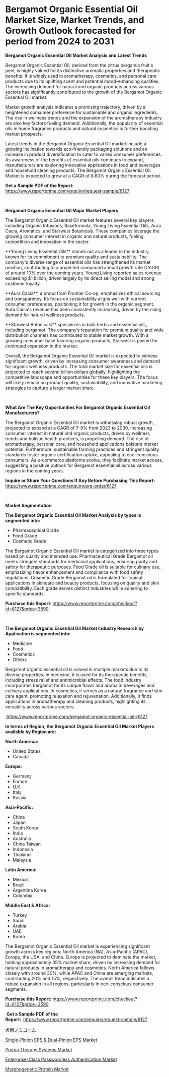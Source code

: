<p><h1>Bergamot Organic Essential Oil Market Size, Market Trends, and Growth Outlook forecasted for period from 2024 to 2031</h1></p><p><strong>Bergamot Organic Essential Oil Market Analysis and Latest Trends</strong></p>
<p><p>Bergamot Organic Essential Oil, derived from the citrus bergamia fruit's peel, is highly valued for its distinctive aromatic properties and therapeutic benefits. It is widely used in aromatherapy, cosmetics, and personal care products due to its uplifting scent and potential mood-enhancing qualities. The increasing demand for natural and organic products across various sectors has significantly contributed to the growth of the Bergamot Organic Essential Oil market.</p><p>Market growth analysis indicates a promising trajectory, driven by a heightened consumer preference for sustainable and organic ingredients. The rise in wellness trends and the expansion of the aromatherapy industry are also key factors fueling demand. Additionally, the popularity of essential oils in home fragrance products and natural cosmetics is further boosting market prospects.</p><p>Latest trends in the Bergamot Organic Essential Oil market include a growing inclination towards eco-friendly packaging solutions and an increase in product diversification to cater to varied consumer preferences. As awareness of the benefits of essential oils continues to expand, manufacturers are exploring innovative applications in food and beverages and household cleaning products. The Bergamot Organic Essential Oil Market is expected to grow at a CAGR of 8.60% during the forecast period.</p></p>
<p><strong>Get a Sample PDF of the Report:&nbsp;</strong> <a href="https://www.reportprime.com/enquiry/request-sample/6127">https://www.reportprime.com/enquiry/request-sample/6127</a></p>
<p>&nbsp;</p>
<p><strong>Bergamot Organic Essential Oil Major Market Players</strong></p>
<p><p>The Bergamot Organic Essential Oil market features several key players, including Organic Infusions, Baseformula, Young Living Essential Oils, Aura Cacia, Aromatics, and Starwest Botanicals. These companies leverage the growing consumer interest in organic and natural products, fueling competition and innovation in the sector.</p><p>**Young Living Essential Oils** stands out as a leader in the industry, known for its commitment to premium quality and sustainability. The company's diverse range of essential oils has strengthened its market position, contributing to a projected compound annual growth rate (CAGR) of around 10% over the coming years. Young Living reported sales revenue exceeding $1 billion, driven largely by its direct selling model and strong customer loyalty.</p><p>**Aura Cacia**, a brand from Frontier Co-op, emphasizes ethical sourcing and transparency. Its focus on sustainability aligns well with current consumer preferences, positioning it for growth in the organic segment. Aura Cacia's revenue has been consistently increasing, driven by the rising demand for natural wellness products.</p><p>**Starwest Botanicals** specializes in bulk herbs and essential oils, including bergamot. The company’s reputation for premium quality and wide distribution channels has contributed to stable market growth. With a growing consumer base favoring organic products, Starwest is poised for continued expansion in the market.</p><p>Overall, the Bergamot Organic Essential Oil market is expected to witness significant growth, driven by increasing consumer awareness and demand for organic wellness products. The total market size for essential oils is projected to reach several billion dollars globally, highlighting the competitive landscape and opportunities for these key players. The focus will likely remain on product quality, sustainability, and innovative marketing strategies to capture a larger market share.</p></p>
<p>&nbsp;</p>
<p><strong>What Are The Key Opportunities For Bergamot Organic Essential Oil Manufacturers?</strong></p>
<p><p>The Bergamot Organic Essential Oil market is witnessing robust growth, projected to expand at a CAGR of 7-9% from 2023 to 2030. Increasing consumer interest in natural and organic products, driven by wellness trends and holistic health practices, is propelling demand. The rise of aromatherapy, personal care, and household applications bolsters market potential. Furthermore, sustainable farming practices and stringent quality standards foster organic certification uptake, appealing to eco-conscious consumers. As e-commerce platforms evolve, they facilitate market access, suggesting a positive outlook for Bergamot essential oil across various regions in the coming years.</p></p>
<p><strong>Inquire or Share Your Questions If Any Before Purchasing This Report:</strong> <a href="https://www.reportprime.com/enquiry/pre-order/6127">https://www.reportprime.com/enquiry/pre-order/6127</a></p>
<p>&nbsp;</p>
<p><strong>Market Segmentation</strong></p>
<p><strong>The Bergamot Organic Essential Oil Market Analysis by types is segmented into:</strong></p>
<p><ul><li>Pharmaceutical Grade</li><li>Food Grade</li><li>Cosmetic Grade</li></ul></p>
<p><p>The Bergamot Organic Essential Oil market is categorized into three types based on quality and intended use. Pharmaceutical Grade Bergamot oil meets stringent standards for medicinal applications, ensuring purity and safety for therapeutic purposes. Food Grade oil is suitable for culinary use, emphasizing flavor enhancement and compliance with food safety regulations. Cosmetic Grade Bergamot oil is formulated for topical applications in skincare and beauty products, focusing on quality and skin compatibility. Each grade serves distinct industries while adhering to specific standards.</p></p>
<p><strong>Purchase this Report:&nbsp;</strong><a href="https://www.reportprime.com/checkout?id=6127&price=3590">https://www.reportprime.com/checkout?id=6127&price=3590</a></p>
<p>&nbsp;</p>
<p><strong>The Bergamot Organic Essential Oil Market Industry Research by Application is segmented into:</strong></p>
<p><ul><li>Medicine</li><li>Food</li><li>Cosmetics</li><li>Others</li></ul></p>
<p><p>Bergamot organic essential oil is valued in multiple markets due to its diverse properties. In medicine, it is used for its therapeutic benefits, including stress relief and antimicrobial effects. The food industry incorporates bergamot for its unique flavor and aroma in beverages and culinary applications. In cosmetics, it serves as a natural fragrance and skin care agent, promoting relaxation and rejuvenation. Additionally, it finds applications in aromatherapy and cleaning products, highlighting its versatility across various sectors.</p></p>
<p><a href="https://www.reportprime.com/bergamot-organic-essential-oil-r6127">&nbsp;https://www.reportprime.com/bergamot-organic-essential-oil-r6127</a></p>
<p><strong>In terms of Region, the Bergamot Organic Essential Oil Market Players available by Region are:</strong></p>
<p>
    <p> <strong> North America: </strong>
        <ul>
            <li>United States</li>
            <li>Canada</li>
        </ul>
        </p> 
    <p> <strong> Europe: </strong>
        <ul>
            <li>Germany</li>
            <li>France</li>
            <li>U.K.</li>
            <li>Italy</li>
            <li>Russia</li>
        </ul>
        </p> 
    <p> <strong> Asia-Pacific: </strong>
        <ul>
            <li>China</li>
            <li>Japan</li>
            <li>South Korea</li>
            <li>India</li>
            <li>Australia</li>
            <li>China Taiwan</li>
            <li>Indonesia</li>
            <li>Thailand</li>
            <li>Malaysia</li>
        </ul>
        </p> 
    <p> <strong> Latin America: </strong>
        <ul>
            <li>Mexico</li>
            <li>Brazil</li>
            <li>Argentina Korea</li>
            <li>Colombia</li>
        </ul>
        </p> 
    <p> <strong> Middle East & Africa: </strong>
        <ul>
            <li>Turkey</li>
            <li>Saudi</li>
            <li>Arabia</li>
            <li>UAE</li>
            <li>Korea</li>
        </ul>
    </p>
    </p>
<p><p>The Bergamot Organic Essential Oil market is experiencing significant growth across key regions: North America (NA), Asia-Pacific (APAC), Europe, the USA, and China. Europe is projected to dominate the market, holding approximately 35% market share, driven by increasing demand for natural products in aromatherapy and cosmetics. North America follows closely with around 30%, while APAC and China are emerging markets, contributing 20% and 15%, respectively. The overall trend indicates a robust expansion in all regions, particularly in eco-conscious consumer segments.</p></p>
<p><strong>Purchase this Report: </strong><a href="https://www.reportprime.com/checkout?id=6127&price=3590">https://www.reportprime.com/checkout?id=6127&price=3590</a></p>
<p>&nbsp;<strong>Get a Sample PDF of the Report:&nbsp;&nbsp;</strong><a href="https://www.reportprime.com/enquiry/request-sample/6127">https://www.reportprime.com/enquiry/request-sample/6127</a></p>
<p><strong></strong></p>
<p><p><a href="https://medium.com/@coleensxrkkn/%E7%8A%AC%E7%94%A8%E3%83%8E%E3%83%9F%E3%82%B3%E3%83%BC%E3%83%A0%E5%B8%82%E5%A0%B4%E3%81%AB%E3%81%8A%E3%81%91%E3%82%8B%E5%B8%82%E5%A0%B4%E5%8B%95%E5%90%91%E3%81%A82031%E5%B9%B4%E3%81%BE%E3%81%A7%E3%81%AE%E5%B0%86%E6%9D%A5%E4%BA%88%E6%B8%AC%E3%81%AE%E6%8E%A8%E9%80%B2%E8%A6%81%E5%9B%A0-d61a9614a8fe">犬用ノミコーム</a></p><p><a href="https://issuu.com/reportprime-2/docs/single-pinion-eps-dual-pinion-eps-m_59e2933ce70d52">Single-Pinion EPS & Dual-Pinion EPS Market</a></p><p><a href="https://www.linkedin.com/pulse/proton-therapy-systems-market-size-share-trends-analysis-syy0f?trackingId=n883IbeXREC3E4M8J02jrQ%3D%3D">Proton Therapy Systems Market</a></p><p><a href="https://issuu.com/reportprime-2/docs/enterprise-class-passwordless-authe_35c877b034f1be">Enterprise-Class Passwordless Authentication Market</a></p><p><a href="https://github.com/SamiaHussain82/Market-Research-Report-List-1/blob/main/morphogenetic-protein-market.md">Morphogenetic Protein Market</a></p></p>